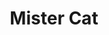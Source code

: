 --- 
title: "Mister Cat"
publishdate: "2018-12-30T16:48:46+02:00"
src: "https://365manga.net/manga/mister-cat"
image: "https://data.365manga.net/images/thumbnails/32661-mister-cat.jpg"
description: " Taken from Coffee Scans: A workplace romance in a bustling city, this is the story of busy people, leading equally busy lives. Between rookie Yang Xiaoyang, ‘leftover woman’ Qiao Wenwei, cool-headed Du Zhong, and outgoing Zhang Yu, will they be able to find love?"
---